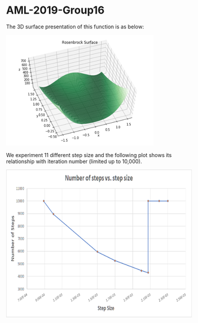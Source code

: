 # AML-2019-Group16




The 3D surface presentation of this function is as below:

<img src="https://github.com/jznyxmd/AML-2019-Group16/blob/master/Rosenbrock_Surface.png" width="400" height="300">

We experiment 11 different step size and the following plot shows its relationship with iteration number (limited up to 10,000).

<img src="https://github.com/jznyxmd/AML-2019-Group16/blob/master/nsteps_vs_stepsz.png" width="900" height="400">



